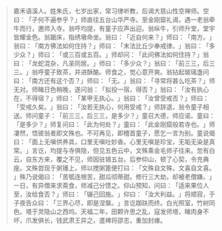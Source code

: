 > 嘉禾语溪人。姓朱氏，七岁出家，常习律听教，后谒大慈山性空禅师。空曰：​「子何不遍参乎？​」师直往五台山华严寺。至金刚窟礼谒，遇一老翁牵牛而行，邀师入寺。翁呼均提，有童子应声出迎。翁纵牛，引师升堂，堂宇皆耀金色。翁踞床，指绣墩命坐。翁曰：​「近自何来？​」师曰：​「南方。​」翁曰：​「南方佛法如何住持？​」师曰：​「末法比丘少奉戒律。​」翁曰：​「多少众？​」师曰：​「或三百或五百。​」师却问：​「此间佛法如何住持？​」翁曰：​「龙蛇混杂，凡圣同居。​」师曰：​「多少众？​」翁曰：​「前三三，后三三。​」翁呼童子致茶，并进酥酪。师食之，觉心意开爽。翁拈起玻璃盏问曰：​「南方还有这个否？​」师曰：​「无。​」翁曰：​「寻常将甚么吃茶？​」师无对。师睹日色稍晚，遂问翁：​「拟投一宿，得否？​」翁曰：​「汝有执心在，不得宿？​」师曰：​「某甲无执心。​」翁曰：​「汝曾受戒否？​」师曰：​「受戒久矣。​」翁曰：​「汝若无执心，何用受戒？​」师辞退，翁令童子相送。师问童子：​「前三三，后三三，是多少？​」童召大德，师应诺。童曰：​「是多少？​」师复问曰：​「此为何处？​」童曰：​「此金刚窟般若寺也。​」师凄然，悟彼翁者即文殊也。不可再见，即稽首童子，愿乞一言为别。童说偈曰：​「面上无嗔供养具，口里无嗔吐妙香。心里无嗔是珍宝，无垢无染是真常。​」言讫，均提与寺俱隐，但见五色云中，文殊乘金毛师子往来。忽有白云，自东方来，覆之不见，师因驻锡五台。后参仰山，顿了心契，令充典座。文殊尝现于粥镬上，师以搅粥篦便打曰：​「文殊自文殊，文喜自文喜。​」殊乃说偈曰：​「苦瓠连根苦，甜瓜彻蒂甜。修行三大劫，却被老僧嫌。​」一日，有异僧来求斋食，师减己分馈之。仰山预知，问曰：​「适来果位人至，汝给食否？​」师曰：​「辍己回施。​」仰曰：​「汝大利益。​」将顺寂，于子夜告众曰：​「三界心尽，即是涅槃。​」言讫跏趺而终。白光照室，竹树同色。塔于灵隐山之西坞。天福二年，田颗许思之乱，寇发师塔，睹肉身不坏，爪发俱长，钱武肃王异之，遣裨将邵志，重加封瘗。


